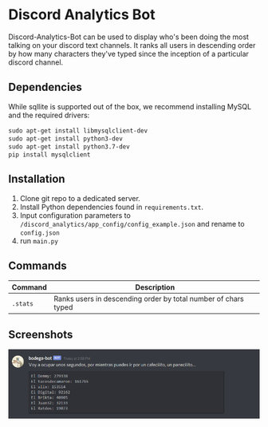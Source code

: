 # Discord Analytics Bot

Discord-Analytics-Bot can be used to display who's been doing the most talking on your discord text channels. It ranks all users in descending order by how many characters they've typed since the inception of a particular discord channel.

## Dependencies

While sqllite is supported out of the box, we recommend installing MySQL and the required drivers:

```
sudo apt-get install libmysqlclient-dev
sudo apt-get install python3-dev
sudo apt-get install python3.7-dev
pip install mysqlclient
```

## Installation

1. Clone git repo to a dedicated server.
2. Install Python dependencies found in `requirements.txt`.
3. Input configuration parameters to `/discord_analytics/app_config/config_example.json` and rename to `config.json`
4. run `main.py`

## Commands

| Command  | Description                                                    |
| -------- | -------------------------------------------------------------- |
| `.stats` | Ranks users in descending order by total number of chars typed |

## Screenshots

![discord_ranking](.attachments/discord_ranking.png)
